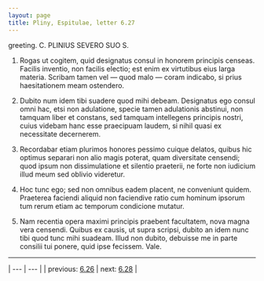 ```yaml
---
layout: page
title: Pliny, Espitulae, letter 6.27
---
```


greeting. C. PLINIUS SEVERO SUO S.



1. Rogas ut cogitem, quid designatus consul in honorem principis censeas. Facilis inventio, non facilis electio; est enim ex virtutibus eius larga materia. Scribam tamen vel — quod malo — coram indicabo, si prius haesitationem meam ostendero.



2. Dubito num idem tibi suadere quod mihi debeam. Designatus ego consul omni hac, etsi non adulatione, specie tamen adulationis abstinui, non tamquam liber et constans, sed tamquam intellegens principis nostri, cuius videbam hanc esse praecipuam laudem, si nihil quasi ex necessitate decernerem.



3. Recordabar etiam plurimos honores pessimo cuique delatos, quibus hic optimus separari non alio magis poterat, quam diversitate censendi; quod ipsum non dissimulatione et silentio praeterii, ne forte non iudicium illud meum sed oblivio videretur.



4. Hoc tunc ego; sed non omnibus eadem placent, ne conveniunt quidem. Praeterea faciendi aliquid non faciendive ratio cum hominum ipsorum tum rerum etiam ac temporum condicione mutatur.



5. Nam recentia opera maximi principis praebent facultatem, nova magna vera censendi. Quibus ex causis, ut supra scripsi, dubito an idem nunc tibi quod tunc mihi suadeam. Illud non dubito, debuisse me in parte consilii tui ponere, quid ipse fecissem. Vale.



---

| --- | --- |
| previous: [6.26](../6.26/) | next: [6.28](../6.28/) |